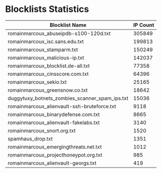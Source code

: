 # Blocklists Statistics
| Blocklist Name | IP Count |
|----|----|
| romainmarcoux_abuseipdb-s100-120d.txt | 305849 |
| romainmarcoux_isc.sans.edu.txt | 199813 |
| romainmarcoux_stamparm.txt | 150249 |
| romainmarcoux_malicious-ip.txt | 142037 |
| romainmarcoux_blocklist.de-all.txt | 77358 |
| romainmarcoux_cinsscore.com.txt | 64396 |
| romainmarcoux_sekio.txt | 25165 |
| romainmarcoux_greensnow.co.txt | 18642 |
| duggytuxy_botnets_zombies_scanner_spam_ips.txt | 15036 |
| romainmarcoux_alienvault-ssh-bruteforce.txt | 9118 |
| romainmarcoux_binarydefense.com.txt | 8665 |
| romainmarcoux_alienvault-fakelabs.txt | 3140 |
| romainmarcoux_snort.org.txt | 1520 |
| spamhaus_drop.txt | 1351 |
| romainmarcoux_emergingthreats.net.txt | 1012 |
| romainmarcoux_projecthoneypot.org.txt | 985 |
| romainmarcoux_alienvault-georgs.txt | 419 |
